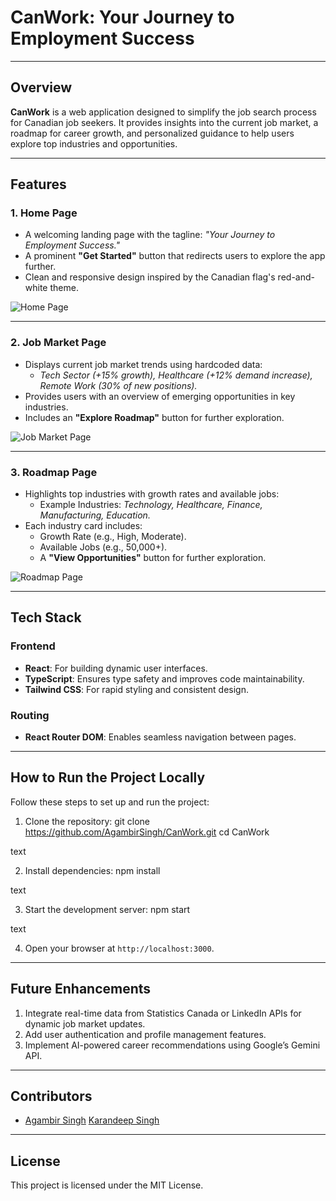# **CanWork: Your Journey to Employment Success**

---

## **Overview**

**CanWork** is a web application designed to simplify the job search process for Canadian job seekers. It provides insights into the current job market, a roadmap for career growth, and personalized guidance to help users explore top industries and opportunities.

---

## **Features**

### **1. Home Page**
- A welcoming landing page with the tagline: *"Your Journey to Employment Success."*
- A prominent **"Get Started"** button that redirects users to explore the app further.
- Clean and responsive design inspired by the Canadian flag's red-and-white theme.

![Home Page](https://pplx-res.cloudinary.com/image/upload/v1740305693/user_uploads/ObbSvTTNshZEIkB/image_2025-02-23_051452233.jpg)

---

### **2. Job Market Page**
- Displays current job market trends using hardcoded data:
  - *Tech Sector (+15% growth), Healthcare (+12% demand increase), Remote Work (30% of new positions).*
- Provides users with an overview of emerging opportunities in key industries.
- Includes an **"Explore Roadmap"** button for further exploration.

![Job Market Page](https://pplx-res.cloudinary.com/image/upload/v1740305764/user_uploads/KYGJLkmvTzahKNb/Screenshot-2025-02-23-051506.jpg)

---

### **3. Roadmap Page**
- Highlights top industries with growth rates and available jobs:
  - Example Industries: *Technology, Healthcare, Finance, Manufacturing, Education.*
- Each industry card includes:
  - Growth Rate (e.g., High, Moderate).
  - Available Jobs (e.g., 50,000+).
  - A **"View Opportunities"** button for further exploration.

![Roadmap Page](https://pplx-res.cloudinary.com/image/upload/v1740305739/user_uploads/qcYYrQOKfgsiLRQ/image_2025-02-23_051538106.jpg)

---

## **Tech Stack**

### **Frontend**
- **React**: For building dynamic user interfaces.
- **TypeScript**: Ensures type safety and improves code maintainability.
- **Tailwind CSS**: For rapid styling and consistent design.

### **Routing**
- **React Router DOM**: Enables seamless navigation between pages.

---

## **How to Run the Project Locally**

Follow these steps to set up and run the project:

1. Clone the repository:
git clone https://github.com/AgambirSingh/CanWork.git
cd CanWork

text

2. Install dependencies:
npm install

text

3. Start the development server:
npm start

text

4. Open your browser at `http://localhost:3000`.

---

## **Future Enhancements**

1. Integrate real-time data from Statistics Canada or LinkedIn APIs for dynamic job market updates.
2. Add user authentication and profile management features.
3. Implement AI-powered career recommendations using Google’s Gemini API.

---

## **Contributors**
- [Agambir Singh](https://github.com/AgambirSingh) [Karandeep Singh](https://github.com/Karan-cy)

---

## **License**
This project is licensed under the MIT License.
